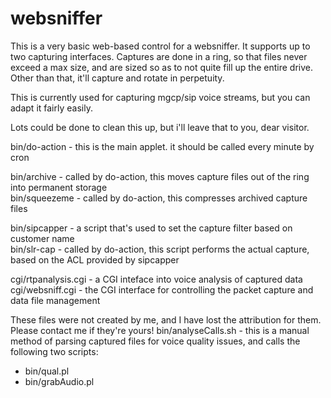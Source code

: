 # websniffer

This is a very basic web-based control for a websniffer.  It supports up to two capturing interfaces.
Captures are done in a ring, so that files never exceed a max size, and are sized so as to not
quite fill up the entire drive.  Other than that, it'll capture and rotate in perpetuity.

This is currently used for capturing mgcp/sip voice streams, but you can adapt it fairly easily.  

Lots could be done to clean this up, but i'll leave that to you, dear visitor.  

bin/do-action		- this is the main applet.  it should be called every minute by cron  

bin/archive		- called by do-action, this moves capture files out of the ring into permanent storage  
bin/squeezeme		- called by do-action, this compresses archived capture files  

bin/sipcapper		- a script that's used to set the capture filter based on customer name  
bin/slr-cap		- called by do-action, this script performs the actual capture, based on the ACL provided by sipcapper  

cgi/rtpanalysis.cgi	- a CGI inteface into voice analysis of captured data  
cgi/websniff.cgi	- the CGI interface for controlling the packet capture and data file management  


These files were not created by me, and I have lost the attribution for them.
Please contact me if they're yours!
bin/analyseCalls.sh	- this is a manual method of parsing captured files for voice quality issues, and calls the following two scripts:  
 - bin/qual.pl  
 - bin/grabAudio.pl  

